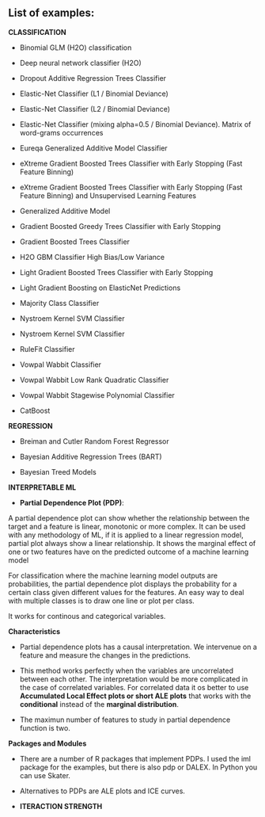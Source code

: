 

## List of examples:

**CLASSIFICATION**

* Binomial GLM (H2O) classification

* Deep neural network classifier (H2O)

* Dropout Additive Regression Trees Classifier

* Elastic-Net Classifier (L1 / Binomial Deviance)

* Elastic-Net Classifier (L2 / Binomial Deviance)

* Elastic-Net Classifier (mixing alpha=0.5 / Binomial Deviance). Matrix of word-grams occurrences 

* Eureqa Generalized Additive Model Classifier 

* eXtreme Gradient Boosted Trees Classifier with Early Stopping (Fast Feature Binning)

* eXtreme Gradient Boosted Trees Classifier with Early Stopping (Fast Feature Binning) and Unsupervised Learning Features

* Generalized Additive Model

* Gradient Boosted Greedy Trees Classifier with Early Stopping

* Gradient Boosted Trees Classifier

*  H2O GBM Classifier High Bias/Low Variance

* Light Gradient Boosted Trees Classifier with Early Stopping

* Light Gradient Boosting on ElasticNet Predictions

* Majority Class Classifier

* Nystroem Kernel SVM Classifier

* Nystroem Kernel SVM Classifier

* RuleFit Classifier

* Vowpal Wabbit Classifier

* Vowpal Wabbit Low Rank Quadratic Classifier

* Vowpal Wabbit Stagewise Polynomial Classifier

* CatBoost


**REGRESSION**

* Breiman and Cutler Random Forest Regressor

* Bayesian Additive Regression Trees (BART) 

* Bayesian Treed Models

**INTERPRETABLE ML**

*  **Partial Dependence Plot (PDP)**: 

A partial dependence plot can show whether the relationship between the target and a feature is linear, monotonic or more complex. It can be used with any methodology of ML, if it is applied to a linear regression model, partial plot always show a linear relationship. It shows the marginal effect of one or two features have on the predicted outcome of a machine learning model

For classification where the machine learning model outputs are probabilities, the partial dependence plot displays the probability for a certain class given different values for the features. An easy way to deal with multiple classes is to draw one line or plot per class.

It works for continous and categorical variables.

**Characteristics**

* Partial dependence plots has a causal interpretation. We intervenue on a feature and measure the changes in the predictions.

* This method works perfectly when the variables are uncorrelated between each other. The interpretation would be more complicated in the case of correlated variables. For correlated data it os better to use **Accumulated Local Effect plots or short ALE plots** that works with the **conditional** instead of the **marginal distribution**.

* The maximun number of features to study in partial dependence function is two.


**Packages and Modules**

* There are a number of R packages that implement PDPs. I used the iml package for the examples, but there is also pdp or DALEX. In Python you can use Skater.

* Alternatives to PDPs are ALE plots and ICE curves.


* **ITERACTION STRENGTH**


